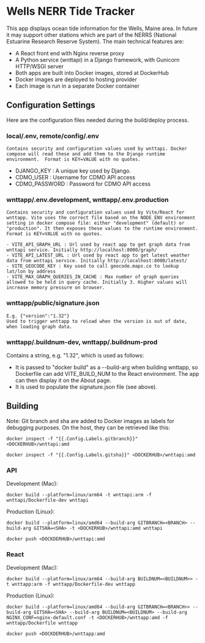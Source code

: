 # Wells NERR Tide Tracker

This app displays ocean tide information for the Wells, Maine area. In future it may support other
stations which are part of the NERRS (National Estuarine Research Reserve System). The main technical
features are:

-   A React front end with Nginx reverse proxy
-   A Python service (wnttapi) in a Django framework, with Gunicorn HTTP/WSGI server
-   Both apps are built into Docker images, stored at DockerHub
-   Docker images are deployed to hosting provider
-   Each image is run in a separate Docker container

## Configuration Settings

Here are the configuration files needed during the build/deploy process.

### local/.env, remote/config/.env

    Contains security and configuration values used by wnttapi. Docker compose will read these and add them to the Django runtime environment.  Format is KEY=VALUE with no quotes.

-   DJANGO_KEY : A unique key used by Django.
-   CDMO_USER : Username for CDMO API access
-   CDMO_PASSWORD : Password for CDMO API access

### wnttapp/.env.development, wnttapp/.env.production

    Contains security and configuration values used by Vite/React for wnttapp. Vite uses the correct file based on the NODE_ENV environment setting in docker compose file: either "development" (default) or "production". It then exposes these values to the runtime environment. Format is KEY=VALUE with no quotes.

    - VITE_API_GRAPH_URL : Url used by react app to get graph data from wnttapi service. Initially http://localhost:8000/graph/
    - VITE_API_LATEST_URL : Url used by react app to get latest weather data from wnttapi service. Initially http://localhost:8000/latest/
    - VITE_GEOCODE_KEY : Key used to call geocode.maps.co to lookup lat/lon by address
    - VITE_MAX_GRAPH_QUERIES_IN_CACHE : Max number of graph queries allowed to be held in query cache. Initially 3. Higher values will increase memory pressure on browser.

### wnttapp/public/signature.json

    E.g. {"version":"1.32"}
    Used to trigger wnttapp to reload when the version is out of date, when loading graph data.

### wnttapp/.buildnum-dev, wnttapp/.buildnum-prod

Contains a string, e.g. "1.32", which is used as follows:

-   It is passed to "docker build" as a --build-arg when building wnttapp, so Dockerfile can add VITE_BUILD_NUM to the React environment. The app can then display it on the About page.
-   It is used to populate the signature.json file (see above).

## Building

Note: Git branch and sha are added to Docker images as labels for debugging purposes. On the host, they can be retrieved like this:

`docker inspect -f "{{.Config.Labels.gitbranch}}" <DOCKERHUB>/wnttapi:amd`

`docker inspect -f "{{.Config.Labels.gitsha}}" <DOCKERHUB>/wnttapi:amd`

### API

Development (Mac):

`docker build --platform=linux/arm64 -t wnttapi:arm -f wnttapi/Dockerfile-dev wnttapi`

Production (Linux):

`docker build --platform=linux/amd64 --build-arg GITBRANCH=<BRANCH> --build-arg GITSHA=<SHA> -t <DOCKERHUB>/wnttapi:amd wnttapi`

`docker push <DOCKDERHUB>/wnttapi:amd`

### React

Development (Mac):

`docker build --platform=linux/arm64 --build-arg BUILDNUM=<BUILDNUM>> -t wnttapp:arm -f wnttapp/Dockerfile-dev wnttapp`

Production (Linux):

`docker build --platform=linux/amd64 --build-arg GITBRANCH=<BRANCH>> --build-arg GITSHA=<SHA> --build-arg BUILDNUM=<BUILDNUM> --build-arg NGINX_CONF=nginx-default.conf -t <DOCKERHUB>/wnttapp:amd -f wnttapp/Dockerfile wnttapp`

`docker push <DOCKDERHUB>/wnttapp:amd`
